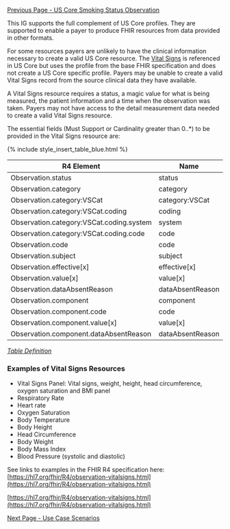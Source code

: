 [Previous Page - US Core Smoking Status Observation](USCoreSmokingStatusObservation.html)

This IG supports the full complement of US Core profiles. They are supported to 
enable a payer to produce FHIR resources from data provided in other formats.

For some resources payers are unlikely to have the clinical information necessary to create a valid US Core resource. The [Vital Signs](http://hl7.org/fhir/R4/observation-vitalsigns.html) is referenced in US Core but uses the profile from the base FHIR specification and does not create a US Core specific 
profile. Payers may be unable to create a valid Vital Signs record from the source clinical data they have available.

A Vital Signs resource requires a status, a magic value for what is being measured, the patient information and a time when the observation was taken. Payers may not have access to the detail measurement data needed to create a valid Vital Signs resource.

The essential fields (Must Support or Cardinality greater than 0..*) to be provided in the Vital Signs resource are:

{% include style_insert_table_blue.html %}

| R4 Element                                | Name              | Cardinality | Type               |
|-------------------------------------------|-------------------|:-----------:|--------------------|
|  Observation.status                       |  status           |     1..1    | code               |
|  Observation.category                     |  category         |             | (Slice Definition) |
|  Observation.category:VSCat               |  category:VSCat   |     1..1    | CodeableConcept    |
|  Observation.category:VSCat.coding        |  coding           |     1..*    | Coding             |
|  Observation.category:VSCat.coding.system |  system           |     1..1    | uri                |
|  Observation.category:VSCat.coding.code   |  code             |     1..1    | code               |
|  Observation.code                         |  code             |     1..1    | CodeableConcept    |
|  Observation.subject                      |  subject          |     1..1    | Reference(Patient) |
|  Observation.effective[x]                 |  effective[x]     |     1..1    |                    |
|  Observation.value[x]                     |  value[x]         |     0..1    |                    |
|  Observation.dataAbsentReason             |  dataAbsentReason |     0..1    | CodeableConcept    |
|  Observation.component                    |  component        |     0..*    | BackboneElement    |
|  Observation.component.code               |  code             |     1..1    | CodeableConcept    |
|  Observation.component.value[x]           |  value[x]         |     0..1    |                    |
|  Observation.component.dataAbsentReason   |  dataAbsentReason |     0..1    | CodeableConcept    |

<i>[Table Definition](index.html#mapping-adjudicated-claims-and-encounter-information-to-clinical-resources)</i>

### Examples of Vital Signs Resources

- Vital Signs Panel: Vital signs, weight, height, head circumference, oxygen saturation and BMI panel 
- Respiratory Rate
- Heart rate
- Oxygen Saturation
- Body Temperature
- Body Height
- Head Circumference
- Body Weight
- Body Mass Index
- Blood Pressure (systolic and diastolic)

See links to examples in the FHIR R4 specification here: [https://hl7.org/fhir/R4/observation-vitalsigns.html](https://hl7.org/fhir/R4/observation-vitalsigns.html)

[https://hl7.org/fhir/R4/observation-vitalsigns.html](https://hl7.org/fhir/R4/observation-vitalsigns.html)



[Next Page - Use Case Scenarios](UseCaseScenarios.html)
